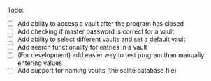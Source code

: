 Todo: 

- [ ] Add ability to access a vault after the program has closed
- [ ] Add checking if master password is correct for a vault
- [ ] Add ability to select different vaults and set a default vault
- [ ] Add search functionality for entries in a vault
- [ ] (For development) add easier way to test program than manually entering values
- [ ] Add support for naming vaults (the sqlite database file)
